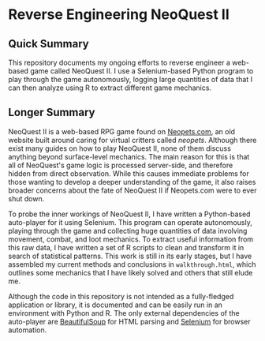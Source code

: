 # Reverse Engineering NeoQuest II

## Quick Summary

This repository documents my ongoing efforts to reverse engineer a web-based game called NeoQuest II. I use
a Selenium-based Python program to play through the game autonomously, logging large quantities of data that
I can then analyze using R to extract different game mechanics.

## Longer Summary

NeoQuest II is a web-based RPG game found on [Neopets.com](https://www.neopets.com), an old website built 
around caring for virtual critters called *neopets*. Although there exist many guides on how to play NeoQuest II,
none of them discuss anything beyond surface-level mechanics. The main reason for this is that all of NeoQuest's 
game logic is processed server-side, and therefore hidden from direct observation. While this causes immediate problems
for those wanting to develop a deeper understanding of the game, it also raises broader concerns about the fate of NeoQuest II if Neopets.com were to ever shut down.

To probe the inner workings of NeoQuest II, I have written a Python-based auto-player for it using Selenium. This program
can operate autonomously, playing through the game and collecting huge quantities of data involving movement, combat, and loot mechanics.
To extract useful information from this raw data, I have written a set of R scripts to clean and transform it in search of statistical
patterns. This work is still in its early stages, but I have assembled my current methods and conclusions in `walkthrough.html`, which
outlines some mechanics that I have likely solved and others that still elude me.

Although the code in this repository is not intended as a fully-fledged application or library, it is documented and can be easily run in an
environment with Python and R. The only external dependencies of the auto-player are [BeautifulSoup](https://pypi.org/project/beautifulsoup4/) for HTML parsing and [Selenium](https://pypi.org/project/selenium/) for browser
automation.
